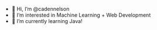 - 👋 Hi, I’m @cadennelson
- 👀 I’m interested in Machine Learning + Web Development 
- 🌱 I’m currently learning Java!

<!---
- 💞️ I’m looking to collaborate on ...
- 📫 How to reach me ...

<!---
cadennelson/cadennelson is a ✨ special ✨ repository because its `README.md` (this file) appears on your GitHub profile.
You can click the Preview link to take a look at your changes.
--->
